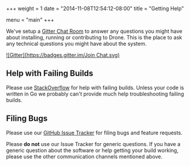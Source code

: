 +++
weight = 1
date = "2014-11-08T12:54:12-08:00"
title = "Getting Help"

menu = "main"
+++

We've setup a [Gitter Chat Room](https://gitter.im/drone/drone) to answer any questions you might have about installing, running or contributing to Drone. This is the place to ask any technical questions you might have about the system.

[![Gitter](https://badges.gitter.im/Join Chat.svg)](https://gitter.im/drone/drone?utm_source=badge&utm_medium=badge&utm_campaign=pr-badge)

## Help with Failing Builds

Please use [StackOverflow](http://stackoverflow.com/search?q=drone.io) for help with failing builds. Unless your code is written in Go we probably can't provide much help troubleshooting failing builds.

## Filing Bugs

Please use our [GitHub Issue Tracker](https://github.com/drone/drone/issues) for filing bugs and feature requests.

Please __do not__ use our Issue Tracker for generic questions. If you have a generic question about the software or help getting your build working, please use the other communication channels mentioned above.

